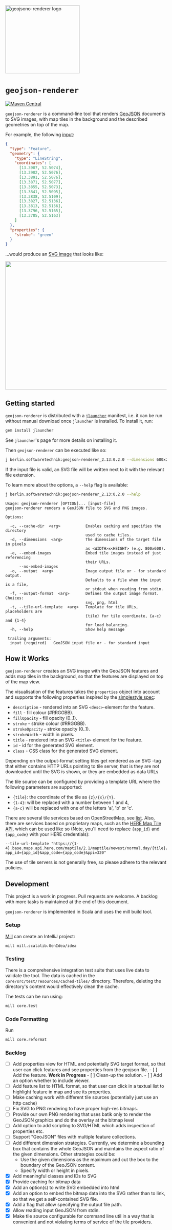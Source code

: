 <img src="geojson-renderer-logo.svg" alt="geojsono-renderer logo" width="232" height="212"/>

# `geojson-renderer`

[![Maven Central](https://maven-badges.herokuapp.com/maven-central/berlin.softwaretechnik/geojson-renderer_2.13/badge.svg)](https://maven-badges.herokuapp.com/maven-central/berlin.softwaretechnik/geojson-renderer_2.13)

`geojson-renderer` is a command-line tool that renders
[GeoJSON](https://geojson.org/) documents to SVG images, with map tiles in the
background and the described geometries on top of the map.

For example, the following
[input](<https://flexivis.infrastruktur.link/?layout=(explanation30-map)/source&explanation=md:https://raw.githubusercontent.com/programmiersportgruppe/flexivis/master/docs/samples/berlin-walk.md&map=map:https://raw.githubusercontent.com/programmiersportgruppe/flexivis/master/docs/samples/berlin-walk.json&source=json:https://raw.githubusercontent.com/programmiersportgruppe/flexivis/master/docs/samples/berlin-walk.json>):

```json
{
  "type": "Feature",
  "geometry": {
    "type": "LineString",
    "coordinates": [
      [13.3907, 52.5074],
      [13.3902, 52.5076],
      [13.3891, 52.5076],
      [13.3871, 52.5077],
      [13.3855, 52.5073],
      [13.3841, 52.5095],
      [13.3838, 52.5109],
      [13.3827, 52.5136],
      [13.3813, 52.5156],
      [13.3796, 52.5165],
      [13.3785, 52.5163]              
    ]
  },
  "properties": {
    "stroke": "green"
  }
}
```

...would produce an [SVG image](examples/berlin-walk.svg) that looks like:

<img src="examples/berlin-walk.png" width="600" height="400">

## Getting started

`geojson-renderer` is distributed with a
[`jlauncher`](https://github.com/softwaretechnik-berlin/jlauncher) manifest,
i.e. it can be run without manual download once `jlauncher` is installed. To
install it, run:

```bash
gem install jlauncher
```

See `jlauncher`'s page for more details on installing it.

Then `geojson-renderer` can be executed like so:

```bash
j berlin.softwaretechnik:geojson-renderer_2.13:0.2.0 --dimensions 600x200 example.geojson
```

If the input file is valid, an SVG file will be written next to it with the
relevant file extension.

To learn more about the options, a `--help` flag is available:

```bash
j berlin.softwaretechnik:geojson-renderer_2.13:0.2.0 --help
```

```
Usage: geojson-renderer [OPTION]... [input-file]
geojson-renderer renders a GeoJSON file to SVG and PNG images.

Options:

  -c, --cache-dir  <arg>           Enables caching and specifies the directory
                                   used to cache tiles.
  -d, --dimensions  <arg>          The dimensions of the target file in pixels
                                   as <WIDTH>x<HEIGHT> (e.g. 800x600).
  -e, --embed-images               Embed tile images instead of just referencing
                                   their URLs.
      --no-embed-images
  -o, --output  <arg>              Image output file or - for standard output.
                                   Defaults to a file when the input is a file,
                                   or stdout when reading from stdin.
  -f, --output-format  <arg>       Defines the output image format. Choices:
                                   svg, png, html
  -t, --tile-url-template  <arg>   Template for tile URLs, placeholders are
                                   {tile} for tile coordinate, {a-c} and {1-4}
                                   for load balancing.
  -h, --help                       Show help message

 trailing arguments:
  input (required)   GeoJSON input file or - for standard input
```

## How it Works

`geojson-renderer` creates an SVG image with the GeoJSON features and adds map
tiles in the background, so that the features are displayed on top of the map
view.

The visualisation of the features takes the `properties` object into account and
supports the following properties inspired by the 
[simplestyle spec](https://github.com/mapbox/simplestyle-spec/tree/master/1.1.0):

* `description` - rendered into an SVG `<desc>`-element for the feature.
* `fill` - fill colour (#RRGGBB).
* `fillOpacity` - fill opacity (0..1).
* `stroke` - stroke colour (#RRGGBB).
* `strokeOpacity` - stroke opacity (0..1).
* `strokeWidth` - width in pixels. 
* `title` - rendered into an SVG `<title>` element for the feature. 
* `id` - id for the generated SVG element.
* `class` - CSS class for the generated SVG element.

Depending on the output-format setting tiles get rendered as an SVG <image>-tag
that either contains HTTP URLs pointing to tile server, that is they are not
downloaded until the SVG is shown, or they are embedded as data URLs

The tile source can be configured by providing a template URL where
the following parameters are supported:

- `{tile}`: the coordinate of the tile as `{z}/{x}/{Y}`.
- `{1-4}`: will be replaced with a number between 1 and 4,
- `{a-c}` will be replaced with one of the letters 'a', 'b' or 'c'.

There are several tile services based on OpenStreetMap, see
[list](https://wiki.openstreetmap.org/wiki/Tile_servers). Also, there are
services based on proprietary maps, such as the
[HERE Map Tile API](https://developer.here.com/documentation/map-tile/dev_guide/topics/introduction.html),
which can be used like so (Note, you'll need to replace `{app_id}` and `{app_code}` with 
your HERE credentials):

~~~
--tile-url-template "https://{1-4}.base.maps.api.here.com/maptile/2.1/maptile/newest/normal.day/{tile}/256/png8?app_id={app_id}&app_code={app_code}&ppi=320"
~~~

The use of tile servers is not generally free, so please adhere to the relevant
policies.

## Development

This project is a work in progress. Pull requests are welcome. A backlog with
more tasks is maintained at the end of this document.

`geojson-renderer` is implemented in Scala and uses the mill build tool.

### Setup

[Mill](https://github.com/lihaoyi/mill) can create an IntelliJ project:

```bash
mill mill.scalalib.GenIdea/idea
```

### Testing

There is a comprehensive integration test suite that uses live data to validate
the tool. The data is cached in the `core/src/test/resources/cached-tiles/`
directory. Therefore, deleting the directory's content would effectively clean
the cache.

The tests can be run using:

```bash
mill core.test
```

### Code Formatting

Run

```bash
mill core.reformat
```

### Backlog

 
- [ ] Add properties view for HTML and potentially SVG target format, so that user
      can click features and see properties from the geojson file.
        - [ ] Add the feature. **Work in Progress**
        - [ ] Clean-up the solution.
        - [ ] Add an option whether to include viewer.
- [ ] Add feature list to HTML format, so that user can click in a textual list
      to highlight feature in map and see its properties.             
- [ ] Make caching work with different tile sources (potentially just use an http cache)
- [ ] Fix SVG to PNG rendering to have proper high-res bitmaps.
- [ ] Provide our own PNG rendering that uses batik only to render the GeoJSON
      graphics and do the overlay at the bitmap level
- [ ] Add option to add scripting to SVG/HTML which adds inspection of
      properties etc.
- [ ] Support "GeoJSON" files with multiple feature collections.
- [ ] Add different dimension strategies. Currently, we determine a bounding box
      that contains the whole GeoJSON and maintains the aspect ratio of the
      given dimensions. Other strategies could be:
  - Use the given dimensions as the maximum and cut the box to the boundary of
    the GeoJSON content.
  - Specify width or height in pixels.
- [x] Add meaningful classes and IDs to SVG
- [x] Provide caching for bitmap data
- [x] Add an option(s) to write SVG embedded into html
- [x] Add an option to embed the bitmap data into the SVG rather than to link,
      so that we get a self-contained SVG file.
- [x] Add a flag that allow specifying the output file path.
- [x] Allow reading input GeoJSON from stdin.
- [x] Make tile source configurable for command line util in a way that is
      convenient and not violating terms of service of the tile providers.
